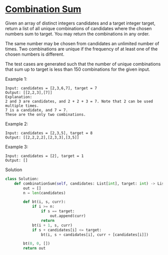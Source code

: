 # [Combination Sum](https://leetcode.com/problems/combination-sum/description/)

Given an array of distinct integers candidates and a target integer target, return a list of all unique combinations of 
candidates where the chosen numbers sum to target. You may return the combinations in any order.

The same number may be chosen from candidates an unlimited number of times. Two combinations are unique if the 
frequency
 of at least one of the chosen numbers is different.

The test cases are generated such that the number of unique combinations that sum up to target is less than 150 
combinations for the given input.

Example 1:
```
Input: candidates = [2,3,6,7], target = 7
Output: [[2,2,3],[7]]
Explanation:
2 and 3 are candidates, and 2 + 2 + 3 = 7. Note that 2 can be used multiple times.
7 is a candidate, and 7 = 7.
These are the only two combinations.
```
Example 2:
```
Input: candidates = [2,3,5], target = 8
Output: [[2,2,2,2],[2,3,3],[3,5]]
```
Example 3:
```
Input: candidates = [2], target = 1
Output: []
```
Solution
```python
class Solution:
    def combinationSum(self, candidates: List[int], target: int) -> List[List[int]]:
        out = []
        n = len(candidates)

        def bt(i, s, curr):
            if i >= n:
                if s == target:
                    out.append(curr)
                return
            bt(i + 1, s, curr)
            if s + candidates[i] <= target:
                bt(i, s + candidates[i], curr + [candidates[i]])

        bt(0, 0, [])
        return out
```